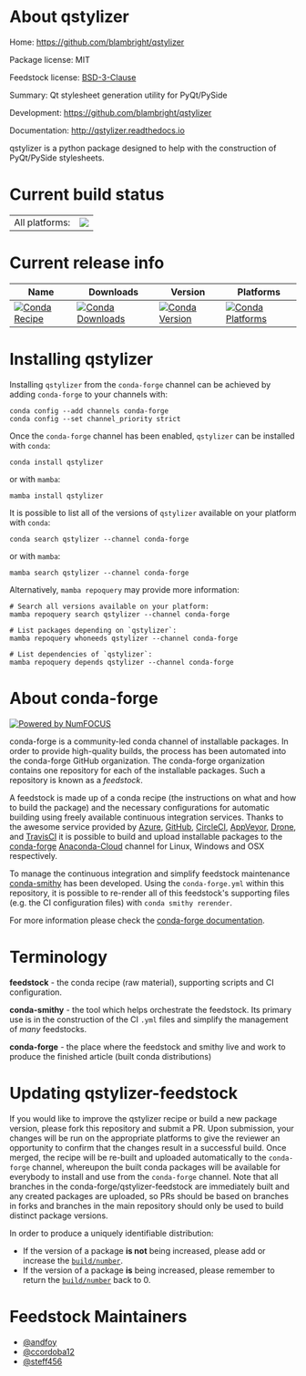 About qstylizer
===============

Home: https://github.com/blambright/qstylizer

Package license: MIT

Feedstock license: [BSD-3-Clause](https://github.com/conda-forge/qstylizer-feedstock/blob/main/LICENSE.txt)

Summary: Qt stylesheet generation utility for PyQt/PySide 

Development: https://github.com/blambright/qstylizer

Documentation: http://qstylizer.readthedocs.io

qstylizer is a python package designed to help with the construction of
PyQt/PySide stylesheets.


Current build status
====================


<table><tr><td>All platforms:</td>
    <td>
      <a href="https://dev.azure.com/conda-forge/feedstock-builds/_build/latest?definitionId=12339&branchName=main">
        <img src="https://dev.azure.com/conda-forge/feedstock-builds/_apis/build/status/qstylizer-feedstock?branchName=main">
      </a>
    </td>
  </tr>
</table>

Current release info
====================

| Name | Downloads | Version | Platforms |
| --- | --- | --- | --- |
| [![Conda Recipe](https://img.shields.io/badge/recipe-qstylizer-green.svg)](https://anaconda.org/conda-forge/qstylizer) | [![Conda Downloads](https://img.shields.io/conda/dn/conda-forge/qstylizer.svg)](https://anaconda.org/conda-forge/qstylizer) | [![Conda Version](https://img.shields.io/conda/vn/conda-forge/qstylizer.svg)](https://anaconda.org/conda-forge/qstylizer) | [![Conda Platforms](https://img.shields.io/conda/pn/conda-forge/qstylizer.svg)](https://anaconda.org/conda-forge/qstylizer) |

Installing qstylizer
====================

Installing `qstylizer` from the `conda-forge` channel can be achieved by adding `conda-forge` to your channels with:

```
conda config --add channels conda-forge
conda config --set channel_priority strict
```

Once the `conda-forge` channel has been enabled, `qstylizer` can be installed with `conda`:

```
conda install qstylizer
```

or with `mamba`:

```
mamba install qstylizer
```

It is possible to list all of the versions of `qstylizer` available on your platform with `conda`:

```
conda search qstylizer --channel conda-forge
```

or with `mamba`:

```
mamba search qstylizer --channel conda-forge
```

Alternatively, `mamba repoquery` may provide more information:

```
# Search all versions available on your platform:
mamba repoquery search qstylizer --channel conda-forge

# List packages depending on `qstylizer`:
mamba repoquery whoneeds qstylizer --channel conda-forge

# List dependencies of `qstylizer`:
mamba repoquery depends qstylizer --channel conda-forge
```


About conda-forge
=================

[![Powered by
NumFOCUS](https://img.shields.io/badge/powered%20by-NumFOCUS-orange.svg?style=flat&colorA=E1523D&colorB=007D8A)](https://numfocus.org)

conda-forge is a community-led conda channel of installable packages.
In order to provide high-quality builds, the process has been automated into the
conda-forge GitHub organization. The conda-forge organization contains one repository
for each of the installable packages. Such a repository is known as a *feedstock*.

A feedstock is made up of a conda recipe (the instructions on what and how to build
the package) and the necessary configurations for automatic building using freely
available continuous integration services. Thanks to the awesome service provided by
[Azure](https://azure.microsoft.com/en-us/services/devops/), [GitHub](https://github.com/),
[CircleCI](https://circleci.com/), [AppVeyor](https://www.appveyor.com/),
[Drone](https://cloud.drone.io/welcome), and [TravisCI](https://travis-ci.com/)
it is possible to build and upload installable packages to the
[conda-forge](https://anaconda.org/conda-forge) [Anaconda-Cloud](https://anaconda.org/)
channel for Linux, Windows and OSX respectively.

To manage the continuous integration and simplify feedstock maintenance
[conda-smithy](https://github.com/conda-forge/conda-smithy) has been developed.
Using the ``conda-forge.yml`` within this repository, it is possible to re-render all of
this feedstock's supporting files (e.g. the CI configuration files) with ``conda smithy rerender``.

For more information please check the [conda-forge documentation](https://conda-forge.org/docs/).

Terminology
===========

**feedstock** - the conda recipe (raw material), supporting scripts and CI configuration.

**conda-smithy** - the tool which helps orchestrate the feedstock.
                   Its primary use is in the construction of the CI ``.yml`` files
                   and simplify the management of *many* feedstocks.

**conda-forge** - the place where the feedstock and smithy live and work to
                  produce the finished article (built conda distributions)


Updating qstylizer-feedstock
============================

If you would like to improve the qstylizer recipe or build a new
package version, please fork this repository and submit a PR. Upon submission,
your changes will be run on the appropriate platforms to give the reviewer an
opportunity to confirm that the changes result in a successful build. Once
merged, the recipe will be re-built and uploaded automatically to the
`conda-forge` channel, whereupon the built conda packages will be available for
everybody to install and use from the `conda-forge` channel.
Note that all branches in the conda-forge/qstylizer-feedstock are
immediately built and any created packages are uploaded, so PRs should be based
on branches in forks and branches in the main repository should only be used to
build distinct package versions.

In order to produce a uniquely identifiable distribution:
 * If the version of a package **is not** being increased, please add or increase
   the [``build/number``](https://docs.conda.io/projects/conda-build/en/latest/resources/define-metadata.html#build-number-and-string).
 * If the version of a package **is** being increased, please remember to return
   the [``build/number``](https://docs.conda.io/projects/conda-build/en/latest/resources/define-metadata.html#build-number-and-string)
   back to 0.

Feedstock Maintainers
=====================

* [@andfoy](https://github.com/andfoy/)
* [@ccordoba12](https://github.com/ccordoba12/)
* [@steff456](https://github.com/steff456/)

